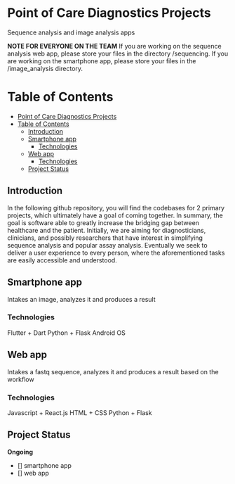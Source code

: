 # Point of Care Diagnostics Projects
Sequence analysis and image analysis apps 

**NOTE FOR EVERYONE ON THE TEAM**
If you are working on the sequence analysis web app, please store your files in the directory /sequencing. If you are working on the smartphone app, please store your files in the /image_analysis directory.

# Table of Contents
- [Point of Care Diagnostics Projects](#point-of-care-diagnostics-projects)
- [Table of Contents](#table-of-contents)
  * [Introduction](#introduction)
  * [Smartphone app](#smartphone-app)
    + [Technologies](#technologies)
  * [Web app](#web-app)
    + [Technologies](#technologies-1)
  * [Project Status](#project-status)
 

## Introduction

In the following github repository, you will find the codebases for 2 primary projects, which ultimately have a goal of coming together. In summary, the goal is software able to greatly increase the bridging gap between healthcare and the patient. Initially, we are aiming for diagnosticians, clinicians, and possibly researchers that have interest in simplifying sequence analysis and popular assay analysis. Eventually we seek to deliver a user experience to every person, where the aforementioned tasks are easily accessible and understood.

## Smartphone app
Intakes an image, analyzes it and produces a result

### Technologies
Flutter + Dart
Python + Flask 
Android OS

## Web app
Intakes a fastq sequence, analyzes it and produces a result based on the workflow

### Technologies
Javascript + React.js
HTML + CSS
Python + Flask 

## Project Status
**Ongoing**
- [] smartphone app
- [] web app
